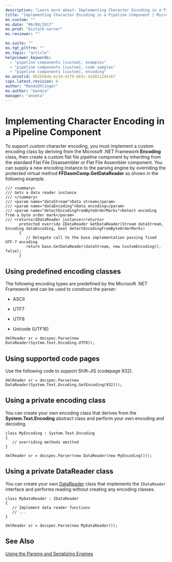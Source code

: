 ```yaml
---
description: "Learn more about: Implementing Character Encoding in a Pipeline Component"
title: "Implementing Character Encoding in a Pipeline Component | Microsoft Docs"
ms.custom: ""
ms.date: "06/08/2017"
ms.prod: "biztalk-server"
ms.reviewer: ""

ms.suite: ""
ms.tgt_pltfrm: ""
ms.topic: "article"
helpviewer_keywords: 
  - "pipeline components [custom], examples"
  - "pipeline components [custom], code samples"
  - "pipeline components [custom], encoding"
ms.assetid: 862b56da-ec14-41f9-b63c-42d81124e167
caps.latest.revision: 8
author: "MandiOhlinger"
ms.author: "mandia"
manager: "anneta"
---
```

# Implementing Character Encoding in a Pipeline Component
To support custom character encoding, you must implement a custom encoding class by deriving from the Microsoft .NET Framework **Encoding** class, then create a custom flat file pipeline component by inheriting from the standard Flat File Disassembler or Flat File Assembler component. You can supply a new encoding instance to the parsing engine by overriding the protected virtual method **FFDasmComp.GetDataReader** as shown in the following example.  
  
```  
/// <summary>  
/// Gets a data reader instance  
/// </summary>  
/// <param name="dataStream">Data stream</param>  
/// <param name="dataEncoding">Data encoding</param>  
/// <param name="detectEncodingFromByteOrderMarks">Detect encoding from a byte order mark</param>  
/// <returns>IDataReader instance</returns>  
      protected override IDataReader GetDataReader(Stream dataStream, Encoding dataEncoding, bool detectEncodingFromByteOrderMarks)  
      {  
         // Delegate call to the base implementation passing fixed UTF-7 encoding  
         return base.GetDataReader(dataStream, new CustomEncoding(), false);  
      }  
```  
  
## Using predefined encoding classes  
 The following encoding types are predefined by the Microsoft .NET Framework and can be used to construct the parser:  
  
-   ASCII  
  
-   UTF7  
  
-   UTF8  
  
-   Unicode (UTF16)  
  
```  
XmlReader xr = docspec.Parse(new DataReader(System.Text.Encoding.UTF8));  
```  
  
## Using supported code pages  
 Use the following code to support Shift-JIS (codepage 932).  
  

```  
XmlReader xr = docspec.Parse(new DataReader(System.Text.Encoding.GetEncoding(932)));  
```  
  
## Using a private encoding class  
 You can create your own encoding class that derives from the **System.Text.Encoding** abstract class and perform your own encoding and decoding.  
  
```  
class MyEncoding : System.Text.Encoding  
{  
   // overriding methods omitted  
}  
  
XmlReader xr = docspec.Parser(new DataReader(new MyEncoding()));  
```  
  
## Using a private DataReader class  

 You can create your own [DataReader](https://msdn.microsoft.com/library/microsoft.biztalk.parsingengine.datareader.aspx) class that implements the `IDataReader` interface and performs reading without creating any encoding classes.  
  
```  
class MyDataReader : IDataReader  
{  
   // Implement data reader functions  
   // ...  
}  
  
XmlReader xr = docspec.Parse(new MyDataReader());  
```  
  
## See Also  
 [Using the Parsing and Serializing Engines](../core/using-the-parsing-and-serializing-engines.md)

